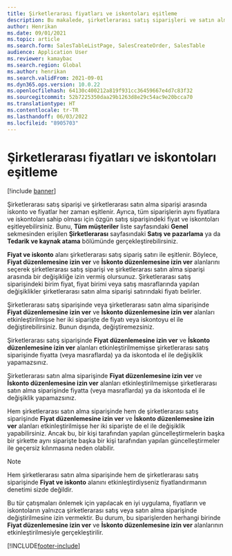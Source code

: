 ```yaml
---
title: Şirketlerarası fiyatları ve iskontoları eşitleme
description: Bu makalede, şirketlerarası satış siparişleri ve satın alma siparişleri için fiyatların ve iskontoların eşitlenmesi açıklanmaktadır
author: Henrikan
ms.date: 09/01/2021
ms.topic: article
ms.search.form: SalesTableListPage, SalesCreateOrder, SalesTable
audience: Application User
ms.reviewer: kamaybac
ms.search.region: Global
ms.author: henrikan
ms.search.validFrom: 2021-09-01
ms.dyn365.ops.version: 10.0.22
ms.openlocfilehash: 64130c400212a819f931cc36459667e4d7c83f32
ms.sourcegitcommit: 52b7225350daa29b1263d8e29c54ac9e20bcca70
ms.translationtype: HT
ms.contentlocale: tr-TR
ms.lasthandoff: 06/03/2022
ms.locfileid: "8905703"
---
```

# <a name="synchronize-intercompany-prices-and-discounts"></a>Şirketlerarası fiyatları ve iskontoları eşitleme

[!include [banner](../../includes/banner.md)]

Şirketlerarası satış siparişi ve şirketlerarası satın alma siparişi arasında iskonto ve fiyatlar her zaman eşitlenir. Ayrıca, tüm siparişlerin aynı fiyatlara ve iskontoları sahip olması için özgün satış siparişindeki fiyat ve iskontoları eşitleyebilirsiniz. Bunu, **Tüm müşteriler** liste sayfasındaki **Genel** sekmesinden erişilen **Şirketlerarası** sayfasındaki **Satış ve pazarlama** ya da **Tedarik ve kaynak atama** bölümünde gerçekleştirebilirsiniz.

**Fiyat ve iskonto** alanı şirketlerarası satış sipariş satırı ile eşitlenir. Böylece, **Fiyat düzenlemesine izin ver** ve **İskonto düzenlemesine izin ver** alanlarını seçerek şirketlerarası satış siparişi ve şirketlerarası satın alma siparişi arasında bir değişikliğe izin vermiş olursunuz. Şirketlerarası satış siparişindeki birim fiyat, fiyat birimi veya satış masraflarında yapılan değişiklikler şirketlerarası satın alma siparişi satırındaki fiyatı belirler.

Şirketlerarası satış siparişinde veya şirketlerarası satın alma siparişinde **Fiyat düzenlemesine izin ver** ve **İskonto düzenlemesine izin ver** alanları etkinleştirilmişse her iki siparişte de fiyatı veya iskontoyu el ile değiştirebilirsiniz. Bunun dışında, değiştiremezsiniz.

Şirketlerarası satış siparişinde **Fiyat düzenlemesine izin ver** ve **İskonto düzenlemesine izin ver** alanları etkinleştirilmemişse şirketlerarası satış siparişinde fiyatta (veya masraflarda) ya da iskontoda el ile değişiklik yapamazsınız.

Şirketlerarası satın alma siparişinde **Fiyat düzenlemesine izin ver** ve **İskonto düzenlemesine izin ver** alanları etkinleştirilmemişse şirketlerarası satın alma siparişinde fiyatta (veya masraflarda) ya da iskontoda el ile değişiklik yapamazsınız.

Hem şirketlerarası satın alma siparişinde hem de şirketlerarası satış siparişinde **Fiyat düzenlemesine izin ver** ve **İskonto düzenlemesine izin ver** alanları etkinleştirilmişse her iki siparişte de el ile değişiklik yapabilirsiniz. Ancak bu, bir kişi tarafından yapılan güncelleştirmelerin başka bir şirkette aynı siparişte başka bir kişi tarafından yapılan güncelleştirmeler ile geçersiz kılınmasına neden olabilir.

> [!NOTE]
> Hem şirketlerarası satın alma siparişinde hem de şirketlerarası satış siparişinde **Fiyat ve iskonto** alanını etkinleştirdiyseniz fiyatlandırmanın denetimi sizde değildir.

Bu tür çatışmaları önlemek için yapılacak en iyi uygulama, fiyatların ve iskontoların yalnızca şirketlerarası satış veya satın alma siparişinde değiştirilmesine izin vermektir. Bu durum, bu siparişlerden herhangi birinde **Fiyat düzenlemesine izin ver** ve **İskonto düzenlemesine izin ver** alanlarının etkinleştirilmesiyle gerçekleştirilir.

[!INCLUDE[footer-include](../../includes/footer-banner.md)]
